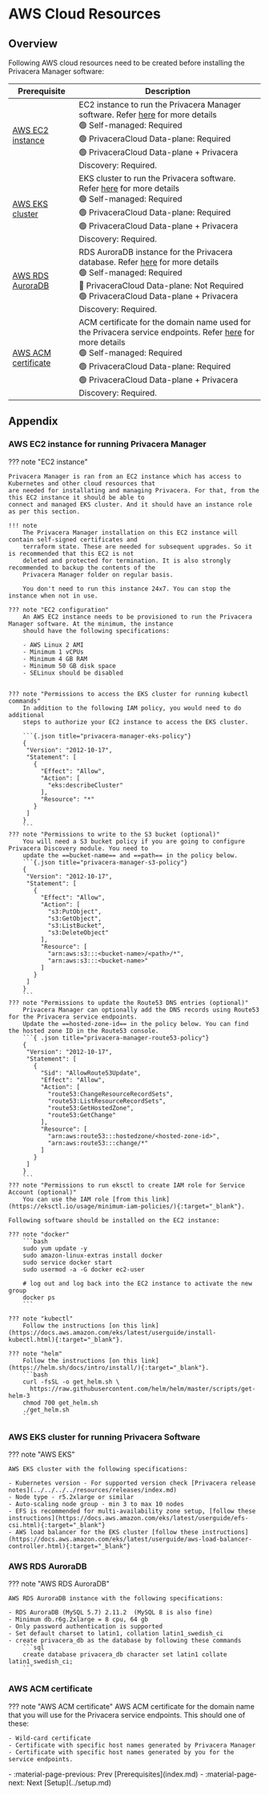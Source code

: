 # AWS Cloud Resources

## Overview
Following AWS cloud resources need to be created before installing the Privacera Manager software:

| Prerequisite | Description                                                                                                                                                                                                                                                                         |
| --- |-------------------------------------------------------------------------------------------------------------------------------------------------------------------------------------------------------------------------------------------------------------------------------------|
| [AWS EC2 instance](#aws-ec2-instance-for-running-privacera-manager) | EC2 instance to run the Privacera Manager software. Refer [here](#aws-ec2-instance) for more details<br>:green_circle: Self-managed: Required<br>:green_circle: PrivaceraCloud Data-plane: Required<br>:green_circle: PrivaceraCloud Data-plane + Privacera Discovery: Required.    |
| [AWS EKS cluster](#aws-eks-cluster-for-running-privacera-software) | EKS cluster to run the Privacera software. Refer [here](#aws-eks-cluster) for more details<br>:green_circle: Self-managed: Required<br>:green_circle: PrivaceraCloud Data-plane: Required<br>:green_circle: PrivaceraCloud Data-plane + Privacera Discovery: Required.              |
| [AWS RDS AuroraDB](#aws-rds-auroradb) | RDS AuroraDB instance for the Privacera database. Refer [here](#aws-rds-auroradb) for more details<br>:green_circle: Self-managed: Required<br>:no_entry_sign: PrivaceraCloud Data-plane: Not Required<br>:green_circle: PrivaceraCloud Data-plane + Privacera Discovery: Required. |
| [AWS ACM certificate](#aws-acm-certificate) | ACM certificate for the domain name used for the Privacera service endpoints. Refer [here](#aws-acm-certificate) for more details<br>:green_circle: Self-managed: Required<br>:green_circle: PrivaceraCloud Data-plane: Required<br>:green_circle: PrivaceraCloud Data-plane + Privacera Discovery: Required.                          |


## Appendix
### AWS EC2 instance for running Privacera Manager
??? note "EC2 instance"

    Privacera Manager is ran from an EC2 instance which has access to Kubernetes and other cloud resources that 
    are needed for installating and managing Privacera. For that, from the this EC2 instance it should be able to 
    connect and managed EKS cluster. And it should have an instance role as per this section.    

    !!! note 
        The Privacera Manager installation on this EC2 instance will contain self-signed certificates and 
        terraform state. These are needed for subsequent upgrades. So it is recommended that this EC2 is not 
        deleted and protected for termination. It is also strongly recommended to backup the contents of the 
        Privacera Manager folder on regular basis.
    
        You don't need to run this instance 24x7. You can stop the instance when not in use.

    ??? note "EC2 configuration"
        An AWS EC2 instance needs to be provisioned to run the Privacera Manager software. At the minimum, the instance 
        should have the following specifications:  
        
        - AWS Linux 2 AMI
        - Minimum 1 vCPUs
        - Minimum 4 GB RAM
        - Minimum 50 GB disk space  
        - SELinux should be disabled

    
    ??? note "Permissions to access the EKS cluster for running kubectl commands"
        In addition to the following IAM policy, you would need to do additional 
        steps to authorize your EC2 instance to access the EKS cluster.

        ```{.json title="privacera-manager-eks-policy"}
        {
         "Version": "2012-10-17",
         "Statement": [
           {
             "Effect": "Allow",
             "Action": [
               "eks:describeCluster"
             ],
             "Resource": "*"
           }
         ]
        }
        ```
    ??? note "Permissions to write to the S3 bucket (optional)"
        You will need a S3 bucket policy if you are going to configure Privacera Discovery module. You need to 
        update the ==bucket-name== and ==path== in the policy below.
        ```{.json title="privacera-manager-s3-policy"}
        {
         "Version": "2012-10-17",
         "Statement": [
           {
             "Effect": "Allow",
             "Action": [
               "s3:PutObject",
               "s3:GetObject",
               "s3:ListBucket",
               "s3:DeleteObject"
             ],
             "Resource": [
               "arn:aws:s3:::<bucket-name>/<path>/*",
               "arn:aws:s3:::<bucket-name>"
             ]
           }
         ]
        }
        ```
    ??? note "Permissions to update the Route53 DNS entries (optional)"
        Privacera Manager can optionally add the DNS records using Route53 for the Privacera service endpoints.
        Update the ==hosted-zone-id== in the policy below. You can find the hosted zone ID in the Route53 console.
        ```{ .json title="privacera-manager-route53-policy"}
        {
         "Version": "2012-10-17",
         "Statement": [
           {
             "Sid": "AllowRoute53Update",
             "Effect": "Allow",
             "Action": [
               "route53:ChangeResourceRecordSets",
               "route53:ListResourceRecordSets",
               "route53:GetHostedZone",
               "route53:GetChange"
             ],
             "Resource": [
               "arn:aws:route53:::hostedzone/<hosted-zone-id>",
               "arn:aws:route53:::change/*"
             ]
           }
         ]
        }
        ```
    ??? note "Permissions to run eksctl to create IAM role for Service Account (optional)"
        You can use the IAM role [from this link](https://eksctl.io/usage/minimum-iam-policies/){:target="_blank"}.

    Following software should be installed on the EC2 instance:

    ??? note "docker"
        ```bash
        sudo yum update -y
        sudo amazon-linux-extras install docker
        sudo service docker start
        sudo usermod -a -G docker ec2-user
        
        # log out and log back into the EC2 instance to activate the new group
        docker ps
        ```
    
    ??? note "kubectl"
        Follow the instructions [on this link](https://docs.aws.amazon.com/eks/latest/userguide/install-kubectl.html){:target="_blank"}.

    ??? note "helm"
        Follow the instructions [on this link](https://helm.sh/docs/intro/install/){:target="_blank"}.
        ```bash
        curl -fsSL -o get_helm.sh \
          https://raw.githubusercontent.com/helm/helm/master/scripts/get-helm-3
        chmod 700 get_helm.sh
        ./get_helm.sh
        ```


### AWS EKS cluster for running Privacera Software
??? note "AWS EKS"

    AWS EKS cluster with the following specifications:

    - Kubernetes version - For supported version check [Privacera release notes](../../../../resources/releases/index.md)
    - Node type - r5.2xlarge or similar
    - Auto-scaling node group - min 3 to max 10 nodes
    - EFS is recommended for multi-availability zone setup, [follow these instructions](https://docs.aws.amazon.com/eks/latest/userguide/efs-csi.html){:target="_blank"}
    - AWS load balancer for the EKS cluster [follow these instructions](https://docs.aws.amazon.com/eks/latest/userguide/aws-load-balancer-controller.html){:target="_blank"}

### AWS RDS AuroraDB
??? note "AWS RDS AuroraDB"

    AWS RDS AuroraDB instance with the following specifications:
    
    - RDS AuroraDB (MySQL 5.7) 2.11.2  (MySQL 8 is also fine)
    - Minimum db.r6g.2xlarge = 8 cpu, 64 gb
    - Only password authentication is supported
    - Set default charset to latin1, collation latin1_swedish_ci
    - create privacera_db as the database by following these commands
        ```sql
        create database privacera_db character set latin1 collate latin1_swedish_ci;
        ```
### AWS ACM certificate
??? note "AWS ACM certificate"
    AWS ACM certificate for the domain name that you will use for the Privacera service endpoints.
    This should one of these:

    - Wild-card certificate
    - Certificate with specific host names generated by Privacera Manager
    - Certificate with specific host names generated by you for the service endpoints.

<div class="grid cards" markdown>
-  :material-page-previous: Prev [Prerequisites](index.md)
-  :material-page-next: Next [Setup](../setup.md)
</div>


